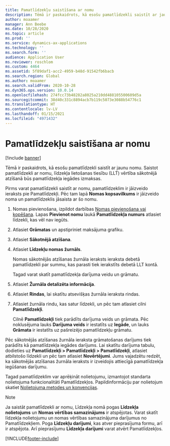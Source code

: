 ```yaml
---
title: Pamatlīdzekļu saistīšana ar nomu
description: Tēmā ir paskaidrots, kā esošu pamatlīdzekli saistīt ar jaunu nomu.
author: moaamer
manager: Ann Beebe
ms.date: 10/28/2020
ms.topic: article
ms.prod: ''
ms.service: dynamics-ax-applications
ms.technology: ''
ms.search.form: ''
audience: Application User
ms.reviewer: roschlom
ms.custom: 4464
ms.assetid: 5f89daf1-acc2-4959-b48d-91542fb6bacb
ms.search.region: Global
ms.author: moaamer
ms.search.validFrom: 2020-10-28
ms.dyn365.ops.version: 10.0.14
ms.openlocfilehash: 274fcc73b48282a8025a210dd488105500609d5a
ms.sourcegitcommit: 38d40c331c8894acb7b119c5073e3088b54776c1
ms.translationtype: HT
ms.contentlocale: lv-LV
ms.lasthandoff: 01/15/2021
ms.locfileid: "4971432"
---
```

# <a name="associate-fixed-assets-with-leases"></a>Pamatlīdzekļu saistīšana ar nomu

[!include [banner](../includes/banner.md)]

Tēmā ir paskaidrots, kā esošu pamatlīdzekli saistīt ar jaunu nomu. Saistot pamatlīdzekli ar nomu, līdzekļa lietošanas tiesību (LLT) vērtība sākotnējā atzīšanā būs pamatlīdzekļa iegādes izmaksas.

Pirms varat pamatlīdzekli saistīt ar nomu, pamatlīdzeklim ir jāizveido ieraksts pie Pamatlīdzekļi. Pēc tam lapā **Nomas kopsavilkums** ir jāizveido noma un pamatlīdzeklis jāsaista ar šo nomu.

1. Nomas pievienošana, izpildot darbības [Nomas pievienošana vai kopēšana](add-lease.md). Lapas **Pievienot nomu** laukā **Pamatlīdzekļa numurs** atlasiet līdzekli, kas vēl nav iegūts.
2. Atlasiet **Grāmatas** un apstipriniet maksājuma grafiku.
3. Atlasiet **Sākotnējā atzīšana**.
4. Atlasiet **Līdzekļu nomas žurnāls**.

    Nomas sākotnējās atzīšanas žurnāla ieraksts ieraksta debetā pamatlīdzekli par summu, kas parasti tiek ierakstīts debetā LLT kontā.

    Tagad varat skatīt pamatlīdzekļa darījuma veidu un grāmatu.

5. Atlasiet **Žurnāla detalizēta informācija**.
6. Atlasiet **Rindas**, lai skatītu atsevišķas žurnāla ieraksta rindas.
7. Atlasiet žurnāla rindu, kas satur līdzekli, un pēc tam atlasiet cilni **Pamatlīdzekļi**.

    Cilnē **Pamatlīdzekļi** tiek parādīts darījuma veids un grāmata. Pēc noklusējuma lauks **Darījuma veids** ir iestatīts uz **Iegāde**, un lauks **Grāmata** ir iestatīts uz pašreizējo pamatlīdzekļu grāmatu.

Pēc sākotnējās atzīšanas žurnāla ieraksta grāmatošanas darījums tiek parādīts kā pamatlīdzekļa iegādes darījums. Lai skatītu darījuma tabulu, dodieties uz **Pamatlīdzekļi \> Pamatlīdzekļi \> Pamatlīdzekļi**, atlasiet atbilstošo līdzekli un pēc tam atlasiet **Novērtējumi**. Jums vajadzētu redzēt, ka sākotnējās atzīšanas žurnāla ieraksts ir izveidojis attiecīgā pamatlīdzekļa iegūšanas darījumu.

Tagad pamatlīdzeklim var aprēķināt nolietojumu, izmantojot standarta nolietojuma funkcionalitāti Pamatlīdzekļos. Papildinformāciju par nolietojum skatiet [Nolietojuma metodes un konvencijas](../fixed-assets/depreciation-methods-conventions.md).

> [!NOTE]
> Ja saistāt pamatlīdzekli ar nomu, Līdzekļa nomā pogas **Līdzekļa nolietojums** un **Nomas vērtības samazinājums** ir atspējotas. Varat skatīt līdzekļa nolietojumu un nomas vērtības samazinājuma darījumus no Pamatlīdzekļiem. Poga **Līdzekļu darījumi**, kas atver pieprasījuma formu, arī ir atspējota. Arī pieprasījumu **Līdzekļa darījumi** varat atvērt Pamatlīdzekļos.  


[!INCLUDE[footer-include](../../includes/footer-banner.md)]
